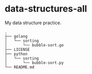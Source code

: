 # data-structures-all
My data structure practice.
```
.
├── golang
│   └── sorting
│       └── bubble-sort.go
├── LICENSE
├── python
│   └── sorting
│       └── bubble-sort.py
└── README.md
```